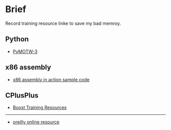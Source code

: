 # Brief

Record training resource linke to save my bad memroy.

## Python
*  [PyMOTW-3](https://pymotw.com/3/index.html)

## x86 assembly

* [x86 assembly in action sample code](https://www.cnblogs.com/leec/p/8081720.html)

## CPlusPlus

* [Boost Training Resources](https://theboostcpplibraries.com/)


---

* [oreilly online resource](https://learning.oreilly.com/)
